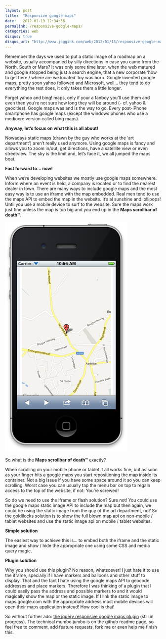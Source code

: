 ```yaml
---
layout: post
title:  "Responsive google maps"
date:   2012-01-13 12:34:56
permalink: /responsive-google-maps/
categories: web
disqus: true
disqus_url: "http://www.joggink.com/web/2012/01/13/responsive-google-maps.html"
---
```

Remember the days we used to put a static image of a roadmap on a website, usually accompanied by silly directions in case you came from the North, South or Mars? It was only some time later, when the web matured and google stopped being just a search engine, that a new corporate ‘how to get here / where are we located’ toy was born. Google invented google maps, pretty soon yahoo followed and Microsoft, well… they tend to do everything the rest does, it only takes them a little longer.
<!-- more -->
Forget yahoo and bing! maps, only if your a fanboy you’ll use them and even then you’re not sure how long they will be around (- cf. yahoo & geocities). Google maps was and is the way to go. Every post-iPhone smartphone has google maps (except the windows phones who use a mediocre version called bing maps).

**Anyway, let’s focus on what this is all about!**

Nowadays static maps (drawn by the guy who works at the ‘art department’) aren’t really used anymore. Using google maps is fancy and allows you to zoom in/out, get directions,  have a satellite view or even streetview. The sky is the limit and, let’s face it, we all jumped the maps boat.

**Fast forward to… now!**

When we’re developing websites we mostly use google maps somewhere. Inform where an event is held, a company is located or to find the nearest dealer in town. There are many ways to include google maps and the most easy way is to use an iframe with the map embedded. Real men tend to use the maps API to embed the map in the website. It’s al sunshine and lollipops! Until you use a mobile device to surf to the website. Sure the maps work just fine unless the map is too big and you end up in the **Maps scrollbar of death™**.

![iPhone demo](/a/2012/responsive-google-maps/iphone.png)

So what is the **Maps scrollbar of death™** exactly?

When scrolling on your mobile phone or tablet it all works fine, but as soon as your finger hits a google maps you start repositioning the map inside its container. Not a big issue if you have some space around it so you can keep scrolling. Worst case you can usually tap the menu bar on top to regain access to the top of the website, if not: You’re screwed!

So do we need to use the iframe or flash solution? Sure not! You could use the google maps static image API to include the map but then again, we could be using the static image from the guy of the art department, no? So the goldilocks solution is to show the full blown map api on non-mobile / tablet websites and use the static image api on mobile / tablet websites.

**Simple solution**

The easiest way to achieve this is… to embed both the iframe and the static image and show / hide the appropriate one using some CSS and media query magic.

**Plugin solution**

Why you should use this plugin? No reason, whatsoever! I just hate it to use the iframe, specially if I have markers and balloons and other stuff to display. That and the fact I hate using the google maps API to geocode addresses and place markers. Therefore I was thinking of a plugin that I could easily pass the address and possible markers to and it would magically show the map or the static image. If I link the static image to maps.google.com with the appropriate address most mobile devices will open their maps application instead! How cool is that!

So without further ado: [the jquery responsive google maps plugin](https://github.com/joggink/mobileGmap) (still in progress). The technical mumbo jumbo is on the github readme page, so feel free to comment, add feature requests, fork me or even help me finish this.